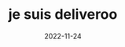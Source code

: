 ---
slug: "deliveroos"
date: "2022-11-24"
title: "je suis deliveroo"
featuredImage: ../images/mockup-deliveroo.jpg
---